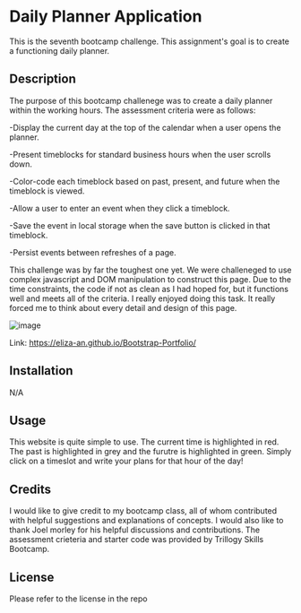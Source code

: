 # Daily Planner Application
This is the seventh bootcamp challenge. This assignment's goal is to create a functioning daily planner.

## Description

The purpose of this bootcamp challenege was to create a daily planner within the working hours. The assessment criteria were as follows:

-Display the current day at the top of the calendar when a user opens the planner.

-Present timeblocks for standard business hours when the user scrolls down.

-Color-code each timeblock based on past, present, and future when the timeblock is viewed.

-Allow a user to enter an event when they click a timeblock.

-Save the event in local storage when the save button is clicked in that timeblock.

-Persist events between refreshes of a page.


This challenge was by far the toughest one yet. We were challeneged to use complex javascript and DOM manipulation to construct this page. Due to the time constraints, the code if not as clean as I had hoped for, but it functions well and meets all of the criteria. I really enjoyed doing this task. It really forced me to think about every detail and design of this page. 



![image](https://user-images.githubusercontent.com/118762745/210459204-dad64684-ca87-4c95-8998-0c7baed9e628.png)






Link: https://eliza-an.github.io/Bootstrap-Portfolio/


## Installation

N/A


## Usage

This website is quite simple to use. The current time is highlighted in red. The past is highlighted in grey and the furutre is highlighted in green. Simply click on a timeslot and write your plans for that hour of the day!

## Credits

I would like to give credit to my bootcamp class, all of whom contributed with helpful suggestions and explanations of concepts. I would also like to thank Joel morley for his helpful discussions and contributions.
The assessment crieteria and starter code was provided by Trillogy Skills Bootcamp. 

## License

Please refer to the license in the repo
